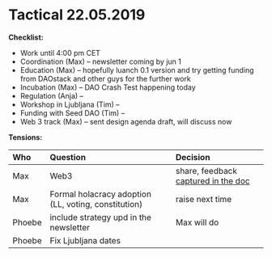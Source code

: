 # Tactical 22.05.2019

**Checklist:**

* Work until 4:00 pm CET
* Coordination \(Max\) – newsletter coming by jun 1
* Education \(Max\) – hopefully luanch 0.1 version and try getting funding from DAOstack and other guys for the further work
* Incubation \(Max\) – DAO Crash Test happening today
* Regulation \(Anja\) – 
* Workshop in Ljubljana \(Tim\) – 
* Funding with Seed DAO \(Tim\) – 
* Web 3 track \(Max\) – sent design agenda draft, will discuss now

**Tensions:**

| Who | Question | Decision |
| :--- | :--- | :--- |
| Max | Web3 | share, feedback [captured in the doc](https://docs.google.com/document/d/1YypF12eqddO0adJF2PBje3mlrGZ6ZriL_Ay7HjTuqpc/edit) |
| Max | Formal holacracy adoption \(LL, voting, constitution\) | raise next time |
| Phoebe  | include strategy upd in the newsletter | Max will do |
| Phoebe | Fix Ljubljana dates |  |


